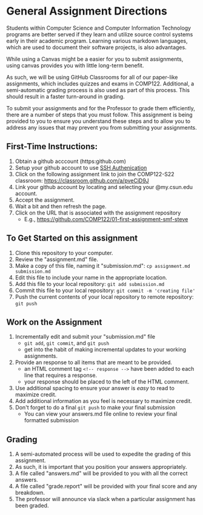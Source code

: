 # General Assignment Directions

Students within Computer Science and Computer Information Technology programs are better served if they learn and utilize source control 
systems early in their academic program. Learning various markdown languages, which are used to document their software projects, is also advantages.

While using a Canvas might be a easier for you to submit assignments, using canvas provides you with little long-term benefit.  

As such, we will be using GitHub Classrooms for all of our paper-like assignments, which includes quizzes and exams in COMP122. Additional, a semi-automatic grading process is also used as part of this process. This should result in a faster turn-around in grading.

To submit your assignments and for the Professor to grade them efficiently, there are a number of steps that you must follow. This assignment is being provided to you to ensure you understand these steps and to allow you to address any issues that may prevent you from submitting your assignments.

## First-Time Instructions:
  1. Obtain a github acccount (https:github.com)
  2. Setup your github account to use [SSH Authenication](https://docs.github.com/en/authentication/connecting-to-github-with-ssh)
  3. Click on the following assignment link to join the COMP122-S22 classroom: https://classroom.github.com/a/pveCiD9J
  4. Link your github account by locating and selecting your @my.csun.edu account.
  5. Accept the assignment.
  6. Wait a bit and then refresh the page.
  7. Click on the URL that is associated with the assignment repository
     - E.g., https://github.com/COMP122/01-first-assignment-smf-steve

## To Get Started on this assignment
  1. Clone this repository to your computer.  
  2. Review the "assignment.md" file.
  3. Make a copy of this file, naming it "submission.md": ``cp assignment.md submission.md``
  4. Edit this file to include your name in the appropriate location.
  5. Add this file to your local repository: ``git add submission.md``
  6. Commit this file to your local repository: ``git commit -m 'creating file'``
  7. Push the current contents of your local repository to remote repository: ``git push``

## Work on the Assignment
  1. Incrementally edit and submit your "submission.md" file
     - ``git add``, ``git commit``, and ``git push``
     - get into the habit of making incremental updates to your working assignments.
  2. Provide an response to all items that are meant to be provided.
     - an HTML comment tag ``<!-- response -->`` have been added to each line that requires a response.
     - your response should be placed to the left of the HTML comment.
  3. Use additional spacing to ensure your answer is _easy_ to read to maximize credit.
  4. Add additional information as you feel is necessary to maximize credit.
  5. Don't forget to do a final ``git push`` to make your final submission
     - You can view your answers.md file online to review your final formatted submission 

## Grading
   1. A semi-automated process will be used to expedite the grading of this assignment. 
   2. As such, it is important that you position your answers appropriately. 
   3. A file called "answers.md" will be provided to you with all the correct answers.
   4. A file called "grade.report" will be provided with your final score and any breakdown.
   5. The professor will announce via slack when a particular assignment has been graded.

